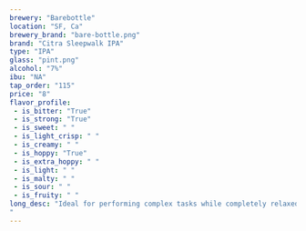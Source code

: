 ```yaml
---
brewery: "Barebottle"
location: "SF, Ca"
brewery_brand: "bare-bottle.png"
brand: "Citra Sleepwalk IPA"
type: "IPA"
glass: "pint.png"
alcohol: "7%"
ibu: "NA"
tap_order: "115"
price: "8"
flavor_profile:
 - is_bitter: "True"
 - is_strong: "True"
 - is_sweet: " "
 - is_light_crisp: " "
 - is_creamy: " "
 - is_hoppy: "True"
 - is_extra_hoppy: " "
 - is_light: " "
 - is_malty: " "
 - is_sour: " "
 - is_fruity: " "
long_desc: "Ideal for performing complex tasks while completely relaxed. Whirlpool Mosaic along with big dryhops of Zappa, Ekuanot, and Citra. So smooth you might not even remember.
"
---
```


